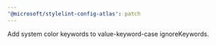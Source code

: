 ```yaml
---
'@microsoft/stylelint-config-atlas': patch
---
```


Add system color keywords to value-keyword-case ignoreKeywords.
